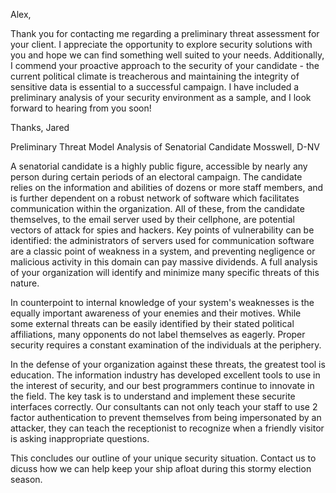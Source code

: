 Alex,

Thank you for contacting me regarding a preliminary threat assessment for your client. I appreciate the opportunity to explore security solutions with you and hope we can find something well suited to your needs. Additionally, I commend your proactive approach to the security of your candidate - the current political climate is treacherous and maintaining the integrity of sensitive data is essential to a successful campaign. I have included a preliminary analysis of your security environment as a sample, and I look forward to hearing from you soon!

Thanks,
Jared

Preliminary Threat Model Analysis of Senatorial Candidate Mosswell, D-NV

A senatorial candidate is a highly public figure, accessible by nearly any person during certain periods of an electoral campaign. The candidate relies on the information and abilities of dozens or more staff members, and is further dependent on a robust network of software which facilitates communication within the organization. All of these, from the candidate themselves, to the email server used by their cellphone, are potential vectors of attack for spies and hackers. Key points of vulnerability can be identified: the administrators of servers used for communication software are a classic point of weakness in a system, and preventing negligence or malicious activity in this domain can pay massive dividends. A full analysis of your organization will identify and minimize many specific threats of this nature.

In counterpoint to internal knowledge of your system's weaknesses is the equally important awareness of your enemies and their motives. While some external threats can be easily identified by their stated political affiliations, many opponents do not label themselves as eagerly. Proper security requires a constant examination of the individuals at the periphery.

In the defense of your organization against these threats, the greatest tool is education. The information industry has developed excellent tools to use in the interest of security, and our best programmers continue to innovate in the field. The key task is to understand and implement these securite interfaces correctly. Our consultants can not only teach your staff to use 2 factor authentication to prevent themselves from being impersonated by an attacker, they can teach the receptionist to recognize when a friendly visitor is asking inappropriate questions. 

This concludes our outline of your unique security situation. Contact us to dicuss how we can help keep your ship afloat during this stormy election season.